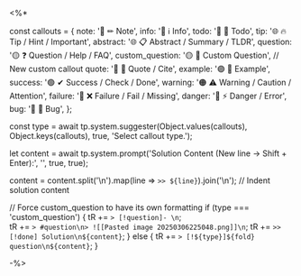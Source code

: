 <%*

const callouts = {
   note:     '🔵 ✏ Note',
   info:     '🔵 ℹ Info',
   todo:     '🔵 🔳 Todo',
   tip:      '🌐 🔥 Tip / Hint / Important',
   abstract: '🌐 📋 Abstract / Summary / TLDR',
   question: '🟡 ❓ Question / Help / FAQ',
   custom_question: '🟡 📝 Custom Question',  // New custom callout
   quote:    '🔘 💬 Quote / Cite',
   example:  '🟣 📑 Example',
   success:  '🟢 ✔ Success / Check / Done',
   warning:  '🟠 ⚠ Warning / Caution / Attention',
   failure:  '🔴 ❌ Failure / Fail / Missing',
   danger:   '🔴 ⚡ Danger / Error',
   bug:      '🔴 🐞 Bug',
};

const type = await tp.system.suggester(Object.values(callouts), Object.keys(callouts), true, 'Select callout type.');

let content = await tp.system.prompt('Solution Content (New line -> Shift + Enter):', '', true, true);

content = content.split('\n').map(line => `>> ${line}`).join('\n');  // Indent solution content

// Force custom_question to have its own formatting
if (type === 'custom_question') {
   tR += `> [!question]- \n`;  
   tR += `> #question\n> ![[Pasted image 20250306225048.png]]\n`;
   tR += `>> [!done] Solution\n${content}`;
} else {
   tR += `> [!${type}]${fold} question\n${content}`;
}

-%>
